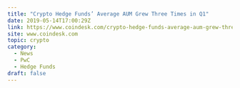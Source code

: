 ```yaml
---
title: "Crypto Hedge Funds’ Average AUM Grew Three Times in Q1"
date: 2019-05-14T17:00:29Z
link: https://www.coindesk.com/crypto-hedge-funds-average-aum-grew-three-times-in-q1?utm_medium=RSS&utm_source=hune
site: www.coindesk.com
topic: crypto
category:
  - News
  - PwC
  - Hedge Funds
draft: false
---
```

